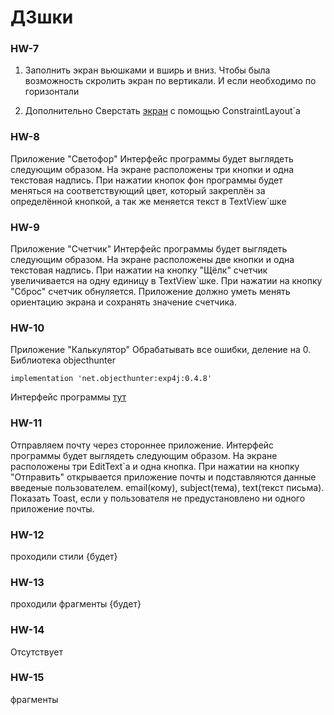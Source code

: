 # ДЗшки

### HW-7

1) Заполнить экран вьюшками и вширь и вниз.
Чтобы была возможность скролить экран по вертикали.
И если необходимо по горизонтали

2) Дополнительно
Сверстать [экран](https://riggaroo.co.za/wp-content/uploads/2017/09/constraintlayout_android_example.png) с помощью ConstraintLayout`а


### HW-8

Приложение "Светофор"
Интерфейс программы будет выглядеть следующим образом.
На экране расположены три кнопки и одна текстовая надпись.
При нажатии кнопок фон программы будет меняться на соответствующий цвет,
который закреплён за определённой кнопкой, а так же меняется текст в TextView`шке


### HW-9

Приложение "Счетчик"
Интерфейс программы будет выглядеть следующим образом.
На экране расположены две кнопки и одна текстовая надпись.
При нажатии на кнопку "Щёлк" счетчик увеличивается на одну единицу в TextView`шке.
При нажатии на кнопку "Сброс" счетчик обнуляется.
Приложение должно уметь менять ориентацию экрана и сохранять значение счетчика.


### HW-10

Приложение "Калькулятор"
Обрабатывать все ошибки, деление на 0.
Библиотека objecthunter

    implementation 'net.objecthunter:exp4j:0.4.8'

Интерфейс программы [тут](https://ibb.co/6JSpYFb)


### HW-11

Отправляем почту через стороннее приложение.
Интерфейс программы будет выглядеть следующим образом.
На экране расположены три EditText`а и одна кнопка.
При нажатии на кнопку "Отправить" открывается приложение почты
и подставляются данные введеные пользователем. email(кому), subject(тема), text(текст письма).
Показать Toast, если у пользователя не предустановлено ни одного приложение почты.


### HW-12

проходили стили
{будет}


### HW-13

проходили фрагменты
{будет}

### HW-14

Отсутствует


### HW-15

фрагменты
